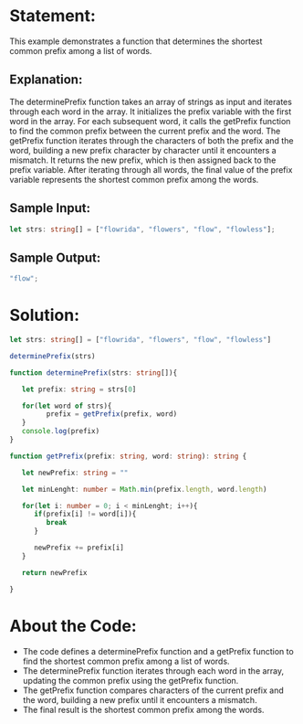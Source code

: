 # Statement:

This example demonstrates a function that determines the shortest common prefix among a list of words.

## Explanation:

The determinePrefix function takes an array of strings as input and iterates through each word in the array. It initializes the prefix variable with the first word in the array. For each subsequent word, it calls the getPrefix function to find the common prefix between the current prefix and the word. The getPrefix function iterates through the characters of both the prefix and the word, building a new prefix character by character until it encounters a mismatch. It returns the new prefix, which is then assigned back to the prefix variable. After iterating through all words, the final value of the prefix variable represents the shortest common prefix among the words.

## Sample Input:

```typescript
let strs: string[] = ["flowrida", "flowers", "flow", "flowless"];
```

## Sample Output:

```typescript
"flow";
```

# Solution:

```typescript
let strs: string[] = ["flowrida", "flowers", "flow", "flowless"]

determinePrefix(strs)

function determinePrefix(strs: string[]){

   let prefix: string = strs[0]

   for(let word of strs){
         prefix = getPrefix(prefix, word)
   }
   console.log(prefix)
}

function getPrefix(prefix: string, word: string): string {

   let newPrefix: string = ""

   let minLenght: number = Math.min(prefix.length, word.length)

   for(let i: number = 0; i < minLenght; i++){
      if(prefix[i] != word[i]){
         break
      }

      newPrefix += prefix[i]
   }

   return newPrefix

}
```

# About the Code:

* The code defines a determinePrefix function and a getPrefix function to find the shortest common prefix among a list of words.
* The determinePrefix function iterates through each word in the array, updating the common prefix using the getPrefix function.
* The getPrefix function compares characters of the current prefix and the word, building a new prefix until it encounters a mismatch.
* The final result is the shortest common prefix among the words.